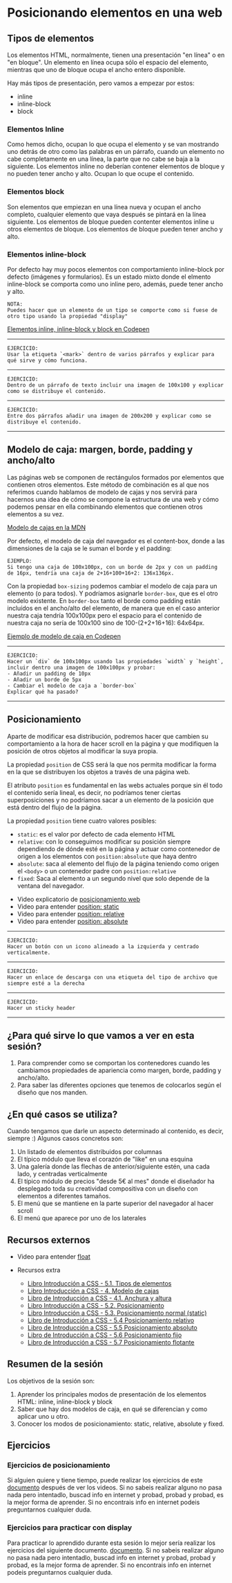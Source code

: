 # Posicionando elementos en una web


## Tipos de elementos
Los elementos HTML, normalmente, tienen una presentación "en línea" o en "en bloque". Un elemento en línea ocupa sólo el espacio del elemento, mientras que uno de bloque ocupa el ancho entero disponible.

Hay más tipos de presentación, pero vamos a empezar por estos:
* inline
* inline-block
* block

### Elementos Inline
Como hemos dicho, ocupan lo que ocupa el elemento y se van mostrando uno detrás de otro como las palabras en un párrafo, cuando un elemento no cabe completamente en una línea, la parte que no cabe se baja a la siguiente.
Los elementos inline no deberían contener elementos de bloque y no pueden tener ancho y alto. Ocupan lo que ocupe el contenido.

### Elementos block
Son elementos que empiezan en una línea nueva y ocupan el ancho completo, cualquier elemento que vaya después se pintará en la línea siguiente.
Los elementos de bloque pueden contenter elementos inline u otros elementos de bloque. Los elementos de bloque pueden tener ancho y alto.

### Elementos inline-block
Por defecto hay muy pocos elementos con comportamiento inline-block por defecto (imágenes y formularios). Es un estado mixto donde el elmento inline-block se comporta como uno inline pero, además, puede tener ancho y alto.

	NOTA:
	Puedes hacer que un elemento de un tipo se comporte como si fuese de otro tipo usando la propiedad "display"

[Elementos inline, inline-block y block en Codepen](https://codepen.io/oneeyedman/pen/veoGxj)

* * *
	EJERCICIO:
	Usar la etiqueta `<mark>` dentro de varios párrafos y explicar para qué sirve y cómo funciona.
* * *
	EJERCICIO:
	Dentro de un párrafo de texto incluir una imagen de 100x100 y explicar como se distribuye el contenido.
* * *
	EJERCICIO:
	Entre dos párrafos añadir una imagen de 200x200 y explicar como se distribuye el contenido.
* * *

## Modelo de caja: margen, borde, padding y ancho/alto

Las páginas web se componen de rectángulos formados por elementos que contienen otros elementos. Este método de combinación es al que nos referimos cuando hablamos de modelo de cajas y nos servirá para hacernos una idea de cómo se compone la estructura de una web y cómo podemos pensar en ella combinando elementos que contienen otros elementos a su vez.

[Modelo de cajas en la MDN](https://developer.mozilla.org/es/docs/Learn/CSS/Introduction_to_CSS/Modelo_cajas)

Por defecto, el modelo de caja del navegador es el content-box, donde a las dimensiones de la caja se le suman el borde y el padding:

	EJEMPLO:
	Si tengo una caja de 100x100px, con un borde de 2px y con un padding de 16px, tendría una caja de 2+16+100+16+2: 136x136px.

Con la propiedad `box-sizing` podemos cambiar el modelo de caja para un elemento (o para todos). Y podríamos asignarle `border-box`, que es el otro modelo existente.
En `border-box` tanto el borde como padding están incluídos en el ancho/alto del elemento, de manera que en el caso anterior nuestra caja tendría 100x100px pero el espacio para el contenido de nuestra caja no sería de 100x100 sino de 100-(2+2+16+16): 64x64px.

[Ejemplo de modelo de caja en Codepen](https://codepen.io/oneeyedman/pen/LzwNBQ)

* * *
	EJERCICIO:
	Hacer un `div` de 100x100px usando las propiedades `width` y `height`, incluir dentro una imagen de 100x100px y probar:
	- Añadir un padding de 10px
	- Añadir un borde de 5px
	- Cambiar el modelo de caja a `border-box`
	Explicar qué ha pasado?
* * *


## Posicionamiento
Aparte de modificar esa distribución, podremos hacer que cambien su comportamiento a la hora de hacer scroll en la página y que modifiquen la posición de otros objetos al modificar la suya propia.

La propiedad `position` de CSS será la que nos permita modificar la forma en la que se distribuyen los objetos a través de una página web.

El atributo `position` es fundamental en las webs actuales porque sin él todo el contenido sería lineal, es decir, no podríamos tener ciertas superposiciones y no podríamos sacar a un elemento de la posición que está dentro del flujo de la página.

La propiedad `position` tiene cuatro valores posibles:
* `static`: es el valor por defecto de cada elemento HTML
* `relative`: con lo conseguimos modificar su posición siempre dependiendo de dónde esté en la página y actuar como contenedor de origen a los elementos con `position:absolute` que haya dentro
* `absolute`: saca al elemento del flujo de la página teniendo como origen el `<body>` o un contenedor padre con `position:relative`
* `fixed`: Saca al elemento a un segundo nivel que solo depende de la ventana del navegador.

- Video explicatorio de [posicionamiento web](https://www.youtube.com/watch?v=13CbCpAnvYI)
- Video para entender [position: static](https://www.youtube.com/watch?v=whqnlupzpNk)
- Video para entender [position: relative](https://www.youtube.com/watch?v=X6lG1biGJa8)
- Video para entender [position: absolute](https://www.youtube.com/watch?v=wpuP2kCN6QE)

* * *
	EJERCICIO:
	Hacer un botón con un icono alineado a la izquierda y centrado verticalmente.
* * *
	EJERCICIO:
	Hacer un enlace de descarga con una etiqueta del tipo de archivo que siempre esté a la derecha
* * *
	EJERCICIO:
	Hacer un sticky header
* * *
## ¿Para qué sirve lo que vamos a ver en esta sesión?

1. Para comprender como se comportan los contenedores cuando les cambiamos propiedades de apariencia como margen, borde, padding y ancho/alto.
2. Para saber las diferentes opciones que tenemos de colocarlos según el diseño que nos manden.


## ¿En qué casos se utiliza?
Cuando tengamos que darle un aspecto determinado al contenido, es decir, siempre :)
Algunos casos concretos son:
1. Un listado de elementos distribuidos por columnas
2. El típico módulo que lleva el corazón de "like" en una esquina
3. Una galería donde las flechas de anterior/siguiente estén, una cada lado, y centradas verticalmente
4. El típico módulo de precios "desde 5€ al mes" donde el diseñador ha desplegado toda su creatividad compositiva con un diseño con elementos a diferentes tamaños.
5. El menú que se mantiene en la parte superior del navegador al hacer scroll
6. El menú que aparece por uno de los laterales

## Recursos externos

- Video para entender [float](https://www.youtube.com/watch?v=AoAy4jCFDDw)

- Recursos extra
    - [Libro Introducción a CSS - 5.1. Tipos de elementos](https://librosweb.es/libro/css/capitulo_5/tipos_de_elementos.html)
    - [Libro Introducción a CSS - 4. Modelo de cajas](https://librosweb.es/libro/css/capitulo_4.html)
    - [Libro de Introducción a CSS - 4.1. Anchura y altura](https://librosweb.es/libro/css/capitulo_4/anchura_y_altura.html)
    - [Libro Introducción a CSS - 5.2. Posicionamiento](http://librosweb.es/libro/css/capitulo_5/posicionamiento.html)
    - [Libro Introducción a CSS - 5.3. Posicionamiento normal (static)](http://librosweb.es/libro/css/capitulo_5/posicionamiento_normal.html)
    - [Libro de Introducción a CSS - 5.4 Posicionamiento relativo](http://librosweb.es/libro/css/capitulo_5/posicionamiento_relativo.html)
    - [Libro de Introducción a CSS - 5.5 Posicionamiento absoluto](http://librosweb.es/libro/css/capitulo_5/posicionamiento_absoluto.html)
    - [Libro de Introducción a CSS - 5.6 Posicionamiento fijo](http://librosweb.es/libro/css/capitulo_5/posicionamiento_fijo.html)
    - [Libro de Introducción a CSS - 5.7 Posicionamiento flotante](http://librosweb.es/libro/css/capitulo_5/posicionamiento_flotante.html)


## Resumen de la sesión
Los objetivos de la sesión son:

1. Aprender los principales modos de presentación de los elementos HTML: inline, inline-block y block
2. Saber que hay dos modelos de caja, en qué se diferencian y como aplicar uno u otro.
3. Conocer los modos de posicionamiento: static, relative, absolute y fixed.


## Ejercicios

### Ejercicios de posicionamiento

Si alguien quiere y tiene tiempo, puede realizar los ejercicios de este [documento](https://docs.google.com/document/d/1gHr6tzosUXrBsVVubabaxprAxkT9HyjjpBfEAu9o6IQ/edit) después de ver los videos. Si no sabeis realizar alguno no pasa nada pero intentadlo, buscad info en internet y probad, probad y probad, es la mejor forma de aprender. Si no encontrais info en internet podeis preguntarnos cualquier duda.

### Ejercicios para practicar con display

Para practicar lo aprendido durante esta sesión lo mejor sería realizar los ejercicios del siguiente documento. [documento](https://docs.google.com/document/d/1Kzac6nQ-IGgrrHO24HQDcecsO0tkQ7RvSqfbjXeBqqw/edit?usp=sharing). Si no sabeis realizar alguno no pasa nada pero intentadlo, buscad info en internet y probad, probad y probad, es la mejor forma de aprender. Si no encontrais info en internet podeis preguntarnos cualquier duda.
